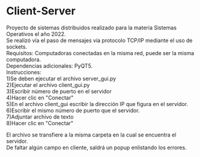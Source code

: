 # Client-Server
Proyecto de sistemas distribuidos realizado para la materia Sistemas Operativos el año 2022.<br />
Se realizó vía el paso de mensajes vía protocolo TCP/IP mediante el uso de sockets.<br />
Requisitos: Computadoras conectadas en la misma red, puede ser la misma computadora.<br />
Dependencias adicionales: PyQT5.<br />
Instrucciones:<br />
  1)Se deben ejecutar el archivo server_gui.py<br />
  2)Ejecutar el archivo client_gui.py<br />
  3)Escribir número de puerto en el servidor<br />
  4)Hacer clic en "Conectar"<br />
  5)En el archivo client_gui escribir la dirección IP que figura en el servidor.<br />
  6)Escribir el mismo número de puerto que el servidor.<br />
  7)Adjuntar archivo de texto<br />
  8)Hacer clic en "Conectar"<br />

El archivo se transfiere a la misma carpeta en la cual se encuentra el servidor.<br />
De faltar algún campo en cliente, saldrá un popup enlistando los errores.<br />
